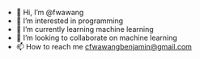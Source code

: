 - 👋 Hi, I’m @fwawang
- 👀 I’m interested in programming
- 🌱 I’m currently learning machine learning
- 💞️ I’m looking to collaborate on machine learning
- 📫 How to reach me cfwawangbenjamin@gmail.com

<!---
fwawang/fwawang is a ✨ special ✨ repository because its `README.md` (this file) appears on your GitHub profile.
You can click the Preview link to take a look at your changes.
--->
